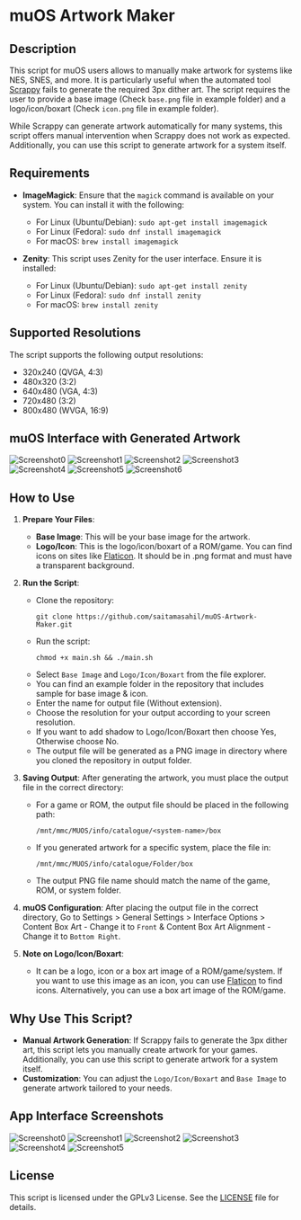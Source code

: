 # muOS Artwork Maker

## Description
This script for muOS users allows to manually make artwork for systems like NES, SNES, and more. It is particularly useful when the automated tool [Scrappy](https://github.com/gabrielfvale/scrappy) fails to generate the required 3px dither art. The script requires the user to provide a base image (Check `base.png` file in example folder) and a logo/icon/boxart (Check `icon.png` file in example folder).

While Scrappy can generate artwork automatically for many systems, this script offers manual intervention when Scrappy does not work as expected. Additionally, you can use this script to generate artwork for a system itself.

## Requirements
- **ImageMagick**: Ensure that the `magick` command is available on your system. You can install it with the following:
  - For Linux (Ubuntu/Debian): `sudo apt-get install imagemagick`
  - For Linux (Fedora): `sudo dnf install imagemagick`
  - For macOS: `brew install imagemagick`
  
- **Zenity**: This script uses Zenity for the user interface. Ensure it is installed:
  - For Linux (Ubuntu/Debian): `sudo apt-get install zenity`
  - For Linux (Fedora): `sudo dnf install zenity`
  - For macOS: `brew install zenity`

## Supported Resolutions
The script supports the following output resolutions:

- 320x240 (QVGA, 4:3)
- 480x320 (3:2)
- 640x480 (VGA, 4:3)
- 720x480 (3:2)
- 800x480 (WVGA, 16:9)

## muOS Interface with Generated Artwork
![Screenshot0](screenshot/s0.png)
![Screenshot1](screenshot/s1.png)
![Screenshot2](screenshot/s2.png)
![Screenshot3](screenshot/s3.png)
![Screenshot4](screenshot/s4.png)
![Screenshot5](screenshot/s5.png)
![Screenshot6](screenshot/s6.png)

## How to Use
1. **Prepare Your Files**:
   - **Base Image**: This will be your base image for the artwork.
   - **Logo/Icon**: This is the logo/icon/boxart of a ROM/game. You can find icons on sites like [Flaticon](https://www.flaticon.com/). It should be in .png format and must have a transparent background.

2. **Run the Script**:
   - Clone the repository:
     ```
     git clone https://github.com/saitamasahil/muOS-Artwork-Maker.git
     ```
   - Run the script:
     ```
     chmod +x main.sh && ./main.sh
     ```
   - Select `Base Image` and `Logo/Icon/Boxart` from the file explorer.
   - You can find an example folder in the repository that includes sample for base image & icon.
   - Enter the name for output file (Without extension).
   - Choose the resolution for your output according to your screen resolution.
   - If you want to add shadow to Logo/Icon/Boxart then choose Yes, Otherwise choose No.
   - The output file will be generated as a PNG image in directory where you cloned the repository in output folder.

3. **Saving Output**:
   After generating the artwork, you must place the output file in the correct directory:
   - For a game or ROM, the output file should be placed in the following path:
     ```
     /mnt/mmc/MUOS/info/catalogue/<system-name>/box
     ```
   - If you generated artwork for a specific system, place the file in:
     ```
     /mnt/mmc/MUOS/info/catalogue/Folder/box
     ```
   - The output PNG file name should match the name of the game, ROM, or system folder.

4. **muOS Configuration**:
   After placing the output file in the correct directory, Go to Settings > General Settings > Interface Options > Content Box Art - Change it to `Front` & Content Box Art Alignment - Change it to `Bottom Right`.

5. **Note on Logo/Icon/Boxart**:
   - It can be a logo, icon or a box art image of a ROM/game/system. If you want to use this image as an icon, you can use [Flaticon](https://www.flaticon.com/) to find icons. Alternatively, you can use a box art image of the ROM/game.

## Why Use This Script?
- **Manual Artwork Generation**: If Scrappy fails to generate the 3px dither art, this script lets you manually create artwork for your games. Additionally, you can use this script to generate artwork for a system itself.
- **Customization**: You can adjust the `Logo/Icon/Boxart` and `Base Image` to generate artwork tailored to your needs.

## App Interface Screenshots
![Screenshot0](screenshot/a0.png)
![Screenshot1](screenshot/a1.png)
![Screenshot2](screenshot/a2.png)
![Screenshot3](screenshot/a3.png)
![Screenshot4](screenshot/a4.png)
![Screenshot5](screenshot/a5.png)

## License
This script is licensed under the GPLv3 License. See the [LICENSE](LICENSE) file for details.